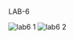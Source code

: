 LAB-6

![lab6 1](https://user-images.githubusercontent.com/87023953/202451318-f46253ec-5a4b-40a2-82e7-08d9c303ddfa.jpg)
![lab6 2](https://user-images.githubusercontent.com/87023953/202427824-be85681e-0fe4-4af9-b5c1-9eae91424a84.jpg)
